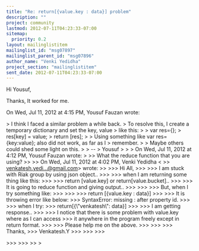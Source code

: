 ```yaml
---
title: "Re: return[{value.key : data}] problem"
description: ""
project: community
lastmod: 2012-07-11T04:23:33-07:00
sitemap:
  priority: 0.2
layout: mailinglistitem
mailinglist_id: "msg07897"
mailinglist_parent_id: "msg07896"
author_name: "Venki Yedidha"
project_section: "mailinglistitem"
sent_date: 2012-07-11T04:23:33-07:00
---
```



Hi Yousuf,

 Thanks, It worked for me.

On Wed, Jul 11, 2012 at 4:15 PM, Yousuf Fauzan wrote:

&gt; I think I faced a similar problem a while back.
&gt; To resolve this, I create a temporary dictionary and set the key, value
&gt; like this:
&gt;
&gt; var res={};
&gt; res[key] = value;
&gt; return [res];
&gt;
&gt; Using something like var res={key:value}; also did not work, as far as I
&gt; remember.
&gt;
&gt; Maybe others could shed some light on this.
&gt;
&gt; --
&gt; Yousuf
&gt;
&gt;
&gt; On Wed, Jul 11, 2012 at 4:12 PM, Yousuf Fauzan wrote:
&gt;
&gt;&gt; What the reduce function that you are using?
&gt;&gt;
&gt;&gt; On Wed, Jul 11, 2012 at 4:02 PM, Venki Yedidha &lt;
&gt;&gt; venkatesh.yedi...@gmail.com&gt; wrote:
&gt;&gt;
&gt;&gt;&gt; Hi All,
&gt;&gt;&gt;
&gt;&gt;&gt; I am stuck with Riak group by using json object..
&gt;&gt;&gt;
&gt;&gt;&gt; when I am returning some thing like this:
&gt;&gt;&gt;
&gt;&gt;&gt; return [value.key] or return[value.bucket]..
&gt;&gt;&gt;
&gt;&gt;&gt; It is going to reduce function and giving output..
&gt;&gt;&gt;
&gt;&gt;&gt;
&gt;&gt;&gt; But, when I try something like:
&gt;&gt;&gt;
&gt;&gt;&gt;
&gt;&gt;&gt; return [{value.key : data}]
&gt;&gt;&gt;
&gt;&gt;&gt; It is throwing error like below:
&gt;&gt;&gt; SyntaxError: missing : after property id.
&gt;&gt;&gt;
&gt;&gt;&gt; when I try:
&gt;&gt;&gt; return[{\\"venkatesh\\": data}]
&gt;&gt;&gt;
&gt;&gt;&gt; I am getting response..
&gt;&gt;&gt;
&gt;&gt;&gt; I notice that there is some problem with value.key where as I can access
&gt;&gt;&gt; it anywhere in the program freely except in return format.
&gt;&gt;&gt;
&gt;&gt;&gt; Please help me on the above.
&gt;&gt;&gt;
&gt;&gt;&gt;
&gt;&gt;&gt; Thanks,
&gt;&gt;&gt; Venkatesh.Y
&gt;&gt;&gt;
&gt;&gt;&gt;
&gt;&gt;&gt;

&gt;&gt;&gt;
&gt;&gt;&gt;
&gt;&gt;
&gt;
